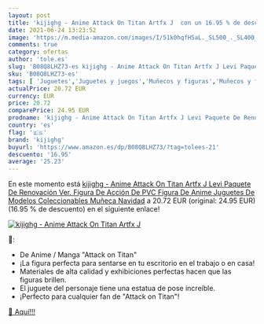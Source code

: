 ```yaml
---
layout: post
title: 'kijighg - Anime Attack On Titan Artfx J  con un 16.95 % de descuento'
date: 2021-06-24 13:23:52
image: 'https://m.media-amazon.com/images/I/51k0hqfH5aL._SL500_._SL400_.jpg'
comments: true
category: ofertas
author: 'tole.es'
slug: 'B08Q8LHZ73-es kijighg - Anime Attack On Titan Artfx J Levi Paquete De...'
sku: 'B08Q8LHZ73-es'
tags: [ 'Juguetes','Juguetes y juegos','Muñecos y figuras','Muñecos y figuras de acción','kijighg','navidad', ]
actualPrice: 20.72 EUR
currency: EUR
price: 20.72
comparePrice: 24.95 EUR
prodname: 'kijighg - Anime Attack On Titan Artfx J Levi Paquete De Renovación Ver. Figura De Acción De PVC Figura De Anime Juguetes De Modelos Coleccionables Muñeca Navidad'
country: 'es'
flag: '🇪🇸'
brand: 'kijighg'
buyurl: 'https://www.amazon.es/dp/B08Q8LHZ73/?tag=tolees-21'
descuento: '16.95'
average: '25.23'
---
```


En este momento está [kijighg - Anime Attack On Titan Artfx J Levi Paquete De Renovación Ver. Figura De Acción De PVC Figura De Anime Juguetes De Modelos Coleccionables Muñeca Navidad](https://www.amazon.es/dp/B08Q8LHZ73/?tag=tolees-21) a 20.72 EUR (original: 24.95 EUR) (16.95 %  de descuento) en el siguiente enlace!

[![kijighg - Anime Attack On Titan Artfx J ](https://m.media-amazon.com/images/I/51k0hqfH5aL._SL500_._SL400_.jpg)](https://www.amazon.es/dp/B08Q8LHZ73/?tag=tolees-21)

🔎:

- De Anime / Manga "Attack on Titan"
- ¡La figura perfecta para sentarse en tu escritorio en el trabajo o en casa!
- Materiales de alta calidad y exhibiciones perfectas hacen que las figuras brillen.
- El juguete del personaje tiene una estatua de pose increíble.
- ¡Perfecto para cualquier fan de "Attack on Titan"!

[🛒 Aquí!!!](https://www.amazon.es/dp/B08Q8LHZ73/?tag=tolees-21)
